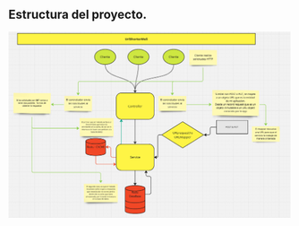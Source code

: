 ## Estructura del proyecto.
![image](https://github.com/MaxiCattaneoCvetic/UrlShorterMeliBackend/blob/main/Estructura%20general.jpg)
